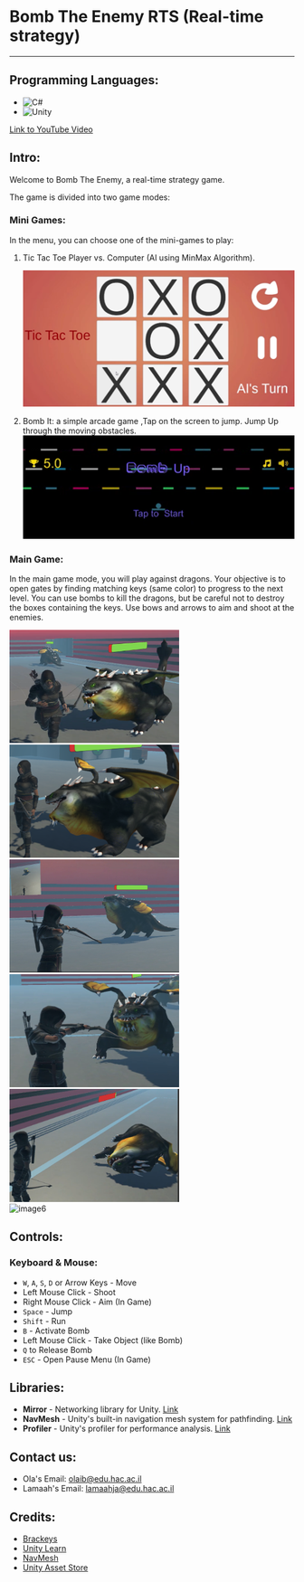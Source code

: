 # Bomb The Enemy RTS (Real-time strategy)

---

## Programming Languages:
* ![C#](https://img.shields.io/badge/C%23-239120?style=for-the-badge&logo=c-sharp&logoColor=white)
* ![Unity](https://img.shields.io/badge/Unity-100000?style=for-the-badge&logo=unity&logoColor=white)
  
[Link to YouTube Video](https://www.youtube.com/watch?v=y5gzi-VMkeU)
 

## Intro:
Welcome to Bomb The Enemy, a real-time strategy game.

The game is divided into two game modes:

### Mini Games:
In the menu, you can choose one of the mini-games to play:

1. Tic Tac Toe Player vs. Computer (AI using MinMax Algorithm).

   ![Tic Tac Toe](assets/images/tictactoe.png)

2. Bomb It: a simple arcade game ,Tap on the screen to jump. Jump Up through the moving obstacles.
   ![Bomb It](assets/images/BombIt.png)

### Main Game:
In the main game mode, you will play against dragons. Your objective is to open gates by finding matching keys (same color) to progress to the next level. You can use bombs to kill the dragons, but be careful not to destroy the boxes containing the keys. Use bows and arrows to aim and shoot at the enemies.


<img src="assets/images/Screenshot 2023-07-12 154813.png" style="width: 300px; height: 200px;" alt="image1" />
<img src="assets/images/Screenshot 2023-07-12 165014.png" style="width: 300px; height: 200px;" alt="image2" />
<img src="assets/images/Screenshot 2023-07-12 165315.png" style="width: 300px; height: 200px;" alt="image3" />
<img src="assets/images/Screenshot 2023-07-12 165356.png" style="width: 300px; height: 200px;" alt="image4" />
<img src="assets/images/Screenshot 2023-07-12 165442.png" style="width: 300px; height: 200px;" alt="image5" /><br/>
<img src="assets/images/MergedImages_auto_x2.jpg" style="width: 400px; height: 300px;" alt="image6" />

## Controls:
### Keyboard & Mouse:
- `W`, `A`, `S`, `D` or Arrow Keys - Move
- Left Mouse Click - Shoot
- Right Mouse Click - Aim (In Game)
- `Space` - Jump
- `Shift` - Run
- `B` - Activate Bomb
- Left Mouse Click - Take Object (like Bomb)
- `Q` to Release Bomb
- `ESC` - Open Pause Menu (In Game)


## Libraries:
- **Mirror** - Networking library for Unity. [Link](https://assetstore.unity.com/packages/tools/network/mirror-129321)
- **NavMesh** - Unity's built-in navigation mesh system for pathfinding. [Link](https://docs.unity3d.com/2023.2/Documentation/Manual/nav-BuildingNavMesh.html)
- **Profiler** - Unity's profiler for performance analysis. [Link](https://docs.unity3d.com/2021.2/Documentation/Manual/Profiler.html)

## Contact us:
- Ola's Email: [olaib@edu.hac.ac.il](mailto:olaib@edu.hac.ac.il)
- Lamaah's Email: [lamaahja@edu.hac.ac.il](mailto:lamaahja@edu.hac.ac.il)

## Credits:
- [Brackeys](https://www.youtube.com/channel/UCYbK_tjZ2OrIZFBvU6CCMiA)
- [Unity Learn](https://learn.unity.com/tutorials)
- [NavMesh](https://docs.unity3d.com/2023.2/Documentation/Manual/nav-BuildingNavMesh.html)
- [Unity Asset Store](https://assetstore.unity.com)
